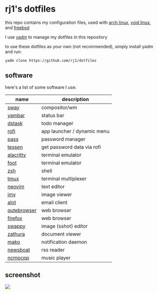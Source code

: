 # rj1's dotfiles

this repo contains my configuration files, used with [arch
linux](https://archlinux.org/), [void linux](https://voidlinux.org/), and
[freebsd](https://www.freebsd.org/)

I use [yadm](https://yadm.io/) to manage my dotfiles in this repository

to use these dotfiles as your own (not recommended), simply install yadm and
run:

```
yadm clone https://github.com/rj1/dotfiles
```

## software

here's a list of some software I use:

| name                                                  | description
| ----                                                  | -----------
| [sway](https://swaywm.org/)                           | compositor/wm
| [yambar](https://codeberg.org/dnkl/yambar)            | status bar
| [dstask](https://github.com/naggie/dstask)            | todo manager
| [rofi](https://github.com/lbonn/rofi)                 | app launcher / dynamic menu
| [pass](https://www.passwordstore.org/)                | password manager
| [tessen](https://github.com/ayushnix/tessen)          | get password data via rofi
| [alacritty](https://alacritty.org/)                   | terminal emulator
| [foot](https://codeberg.org/dnkl/foot)                | terminal emulator
| [zsh](https://www.zsh.org/)                           | shell
| [tmux](https://github.com/tmux/tmux)                  | terminal multiplexer
| [neovim](https://neovim.io/)                          | text editor
| [imv](https://sr.ht/~exec64/imv/)                     | image viewer
| [alot](https://github.com/pazz/alot)                  | email client
| [qutebrowser](https://www.qutebrowser.org/)           | web browser
| [firefox](https://www.mozilla.org/en-US/firefox/new/) | web browser
| [swappy](https://github.com/jtheoof/swappy)           | image (sshot) editor
| [zathura](https://pwmt.org/projects/zathura/)         | document viewer
| [mako](https://github.com/emersion/mako)              | notification daemon
| [newsboat](https://newsboat.org/)                     | rss reader
| [ncmpcpp](https://github.com/ncmpcpp/ncmpcpp)         | music player

## screenshot

![](https://rj1.su/img/dotfiles-sshot.png)
